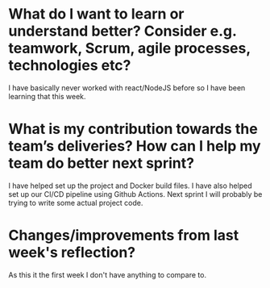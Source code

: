# What do I want to learn or understand better? Consider e.g. teamwork, Scrum, agile processes, technologies etc? 
I have basically never worked with react/NodeJS before so I have been learning that this week.

# What is my contribution towards the team’s deliveries? How can I help my team do better next sprint?
I have helped set up the project and Docker build files. I have also helped set up our CI/CD pipeline using Github Actions. Next sprint I will probably be trying to write some actual project code.

# Changes/improvements from last week's reflection?
As this it the first week I don't have anything to compare to.